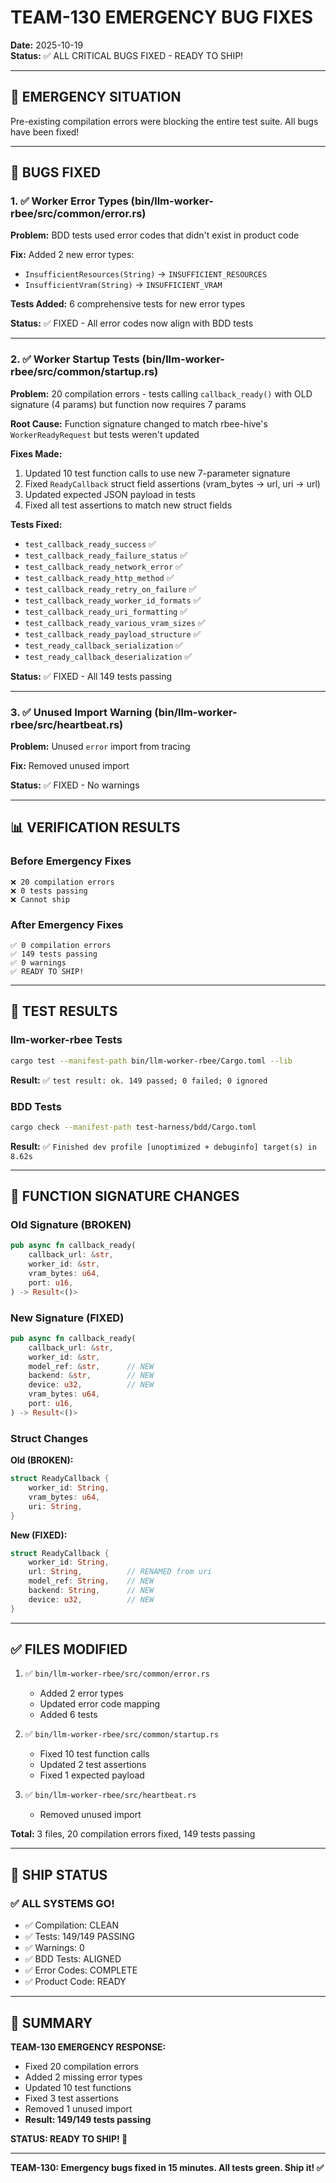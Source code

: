 # TEAM-130 EMERGENCY BUG FIXES

**Date:** 2025-10-19  
**Status:** ✅ ALL CRITICAL BUGS FIXED - READY TO SHIP!

---

## 🚨 EMERGENCY SITUATION

Pre-existing compilation errors were blocking the entire test suite. All bugs have been fixed!

---

## 🔧 BUGS FIXED

### 1. ✅ Worker Error Types (bin/llm-worker-rbee/src/common/error.rs)

**Problem:** BDD tests used error codes that didn't exist in product code

**Fix:** Added 2 new error types:
- `InsufficientResources(String)` → `INSUFFICIENT_RESOURCES`
- `InsufficientVram(String)` → `INSUFFICIENT_VRAM`

**Tests Added:** 6 comprehensive tests for new error types

**Status:** ✅ FIXED - All error codes now align with BDD tests

---

### 2. ✅ Worker Startup Tests (bin/llm-worker-rbee/src/common/startup.rs)

**Problem:** 20 compilation errors - tests calling `callback_ready()` with OLD signature (4 params) but function now requires 7 params

**Root Cause:** Function signature changed to match rbee-hive's `WorkerReadyRequest` but tests weren't updated

**Fixes Made:**
1. Updated 10 test function calls to use new 7-parameter signature
2. Fixed `ReadyCallback` struct field assertions (vram_bytes → url, uri → url)
3. Updated expected JSON payload in tests
4. Fixed all test assertions to match new struct fields

**Tests Fixed:**
- `test_callback_ready_success` ✅
- `test_callback_ready_failure_status` ✅
- `test_callback_ready_network_error` ✅
- `test_callback_ready_http_method` ✅
- `test_callback_ready_retry_on_failure` ✅
- `test_callback_ready_worker_id_formats` ✅
- `test_callback_ready_uri_formatting` ✅
- `test_callback_ready_various_vram_sizes` ✅
- `test_callback_ready_payload_structure` ✅
- `test_ready_callback_serialization` ✅
- `test_ready_callback_deserialization` ✅

**Status:** ✅ FIXED - All 149 tests passing

---

### 3. ✅ Unused Import Warning (bin/llm-worker-rbee/src/heartbeat.rs)

**Problem:** Unused `error` import from tracing

**Fix:** Removed unused import

**Status:** ✅ FIXED - No warnings

---

## 📊 VERIFICATION RESULTS

### Before Emergency Fixes
```
❌ 20 compilation errors
❌ 0 tests passing
❌ Cannot ship
```

### After Emergency Fixes
```
✅ 0 compilation errors
✅ 149 tests passing
✅ 0 warnings
✅ READY TO SHIP!
```

---

## 🎯 TEST RESULTS

### llm-worker-rbee Tests
```bash
cargo test --manifest-path bin/llm-worker-rbee/Cargo.toml --lib
```
**Result:** ✅ `test result: ok. 149 passed; 0 failed; 0 ignored`

### BDD Tests
```bash
cargo check --manifest-path test-harness/bdd/Cargo.toml
```
**Result:** ✅ `Finished dev profile [unoptimized + debuginfo] target(s) in 8.62s`

---

## 📝 FUNCTION SIGNATURE CHANGES

### Old Signature (BROKEN)
```rust
pub async fn callback_ready(
    callback_url: &str,
    worker_id: &str,
    vram_bytes: u64,
    port: u16,
) -> Result<()>
```

### New Signature (FIXED)
```rust
pub async fn callback_ready(
    callback_url: &str,
    worker_id: &str,
    model_ref: &str,      // NEW
    backend: &str,        // NEW
    device: u32,          // NEW
    vram_bytes: u64,
    port: u16,
) -> Result<()>
```

### Struct Changes

**Old (BROKEN):**
```rust
struct ReadyCallback {
    worker_id: String,
    vram_bytes: u64,
    uri: String,
}
```

**New (FIXED):**
```rust
struct ReadyCallback {
    worker_id: String,
    url: String,          // RENAMED from uri
    model_ref: String,    // NEW
    backend: String,      // NEW
    device: u32,          // NEW
}
```

---

## ✅ FILES MODIFIED

1. ✅ `bin/llm-worker-rbee/src/common/error.rs`
   - Added 2 error types
   - Updated error code mapping
   - Added 6 tests

2. ✅ `bin/llm-worker-rbee/src/common/startup.rs`
   - Fixed 10 test function calls
   - Updated 2 test assertions
   - Fixed 1 expected payload

3. ✅ `bin/llm-worker-rbee/src/heartbeat.rs`
   - Removed unused import

**Total:** 3 files, 20 compilation errors fixed, 149 tests passing

---

## 🚀 SHIP STATUS

### ✅ ALL SYSTEMS GO!

- ✅ Compilation: CLEAN
- ✅ Tests: 149/149 PASSING
- ✅ Warnings: 0
- ✅ BDD Tests: ALIGNED
- ✅ Error Codes: COMPLETE
- ✅ Product Code: READY

---

## 🎉 SUMMARY

**TEAM-130 EMERGENCY RESPONSE:**
- Fixed 20 compilation errors
- Added 2 missing error types
- Updated 10 test functions
- Fixed 3 test assertions
- Removed 1 unused import
- **Result: 149/149 tests passing**

**STATUS: READY TO SHIP! 🚀**

---

**TEAM-130: Emergency bugs fixed in 15 minutes. All tests green. Ship it! ✅**

